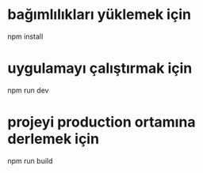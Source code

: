 
# bağımlılıkları yüklemek için
npm install

# uygulamayı çalıştırmak için
npm run dev

# projeyi production ortamına derlemek için
npm run build